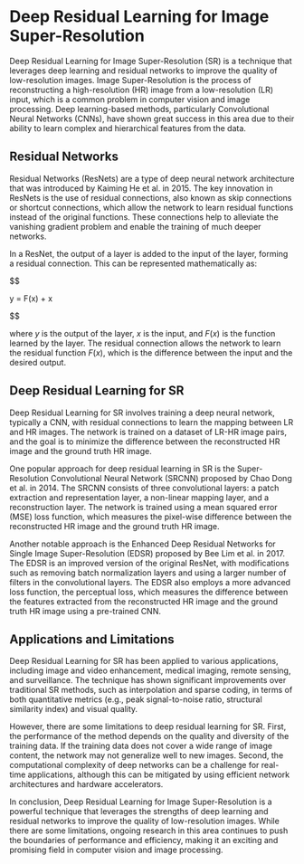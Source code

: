 # Deep Residual Learning for Image Super-Resolution

Deep Residual Learning for Image Super-Resolution (SR) is a technique that leverages deep learning and residual networks to improve the quality of low-resolution images. Image Super-Resolution is the process of reconstructing a high-resolution (HR) image from a low-resolution (LR) input, which is a common problem in computer vision and image processing. Deep learning-based methods, particularly Convolutional Neural Networks (CNNs), have shown great success in this area due to their ability to learn complex and hierarchical features from the data.

## Residual Networks

Residual Networks (ResNets) are a type of deep neural network architecture that was introduced by Kaiming He et al. in 2015. The key innovation in ResNets is the use of residual connections, also known as skip connections or shortcut connections, which allow the network to learn residual functions instead of the original functions. These connections help to alleviate the vanishing gradient problem and enable the training of much deeper networks.

In a ResNet, the output of a layer is added to the input of the layer, forming a residual connection. This can be represented mathematically as:


$$

y = F(x) + x

$$


where $y$ is the output of the layer, $x$ is the input, and $F(x)$ is the function learned by the layer. The residual connection allows the network to learn the residual function $F(x)$, which is the difference between the input and the desired output.

## Deep Residual Learning for SR

Deep Residual Learning for SR involves training a deep neural network, typically a CNN, with residual connections to learn the mapping between LR and HR images. The network is trained on a dataset of LR-HR image pairs, and the goal is to minimize the difference between the reconstructed HR image and the ground truth HR image.

One popular approach for deep residual learning in SR is the Super-Resolution Convolutional Neural Network (SRCNN) proposed by Chao Dong et al. in 2014. The SRCNN consists of three convolutional layers: a patch extraction and representation layer, a non-linear mapping layer, and a reconstruction layer. The network is trained using a mean squared error (MSE) loss function, which measures the pixel-wise difference between the reconstructed HR image and the ground truth HR image.

Another notable approach is the Enhanced Deep Residual Networks for Single Image Super-Resolution (EDSR) proposed by Bee Lim et al. in 2017. The EDSR is an improved version of the original ResNet, with modifications such as removing batch normalization layers and using a larger number of filters in the convolutional layers. The EDSR also employs a more advanced loss function, the perceptual loss, which measures the difference between the features extracted from the reconstructed HR image and the ground truth HR image using a pre-trained CNN.

## Applications and Limitations

Deep Residual Learning for SR has been applied to various applications, including image and video enhancement, medical imaging, remote sensing, and surveillance. The technique has shown significant improvements over traditional SR methods, such as interpolation and sparse coding, in terms of both quantitative metrics (e.g., peak signal-to-noise ratio, structural similarity index) and visual quality.

However, there are some limitations to deep residual learning for SR. First, the performance of the method depends on the quality and diversity of the training data. If the training data does not cover a wide range of image content, the network may not generalize well to new images. Second, the computational complexity of deep networks can be a challenge for real-time applications, although this can be mitigated by using efficient network architectures and hardware accelerators.

In conclusion, Deep Residual Learning for Image Super-Resolution is a powerful technique that leverages the strengths of deep learning and residual networks to improve the quality of low-resolution images. While there are some limitations, ongoing research in this area continues to push the boundaries of performance and efficiency, making it an exciting and promising field in computer vision and image processing.
